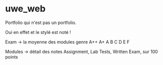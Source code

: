 # uwe_web
Portfolio qui n'est pas un portfolio.

Oui en effet et le stylé est noté !

Exam -> la moyenne des modules genre A++ A+ A B C D E F

Modules -> détail des notes Assignment, Lab Tests,  Written Exam,  sur 100 points
